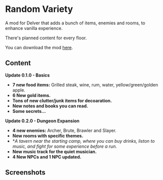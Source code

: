 # Random Variety

A mod for Delver that adds a bunch of items, enemies and rooms, to enhance vanilla experience.

There's planned content for every floor.

You can download the mod [here](https://steamcommunity.com/sharedfiles/filedetails/?id=2940775849).

## Content

**Update 0.1.0 - Basics**
* **7 new food items:** Grilled steak, wine, rum, water, yellow/green/golden apple.
* **6 New gold items.** 
* **Tons of new clutter/junk items for decoaration.**
* **New notes and books you can read.**
* **Some secrets...**

**Update 0.2.0 - Dungeon Expansion**
* **4 new enemies:** Archer, Brute, Brawler and Slayer.
* **New rooms with specific themes.**
* **A tavern near the starting camp, where you can buy drinks, liston to music, and fight for some experience before a run.*
* **New music track for the quiet musician.**
* **4 New NPCs and 1 NPC updated.**

## Screenshots


